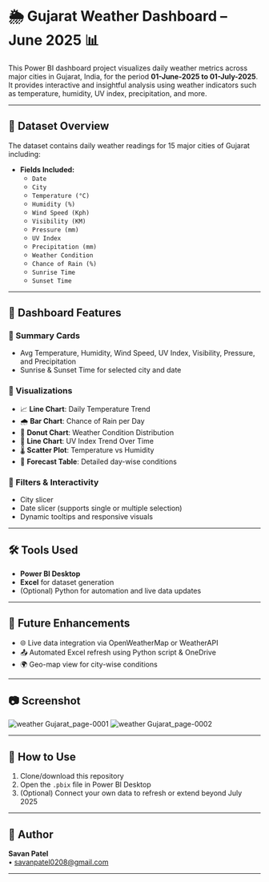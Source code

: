# 🌦 Gujarat Weather Dashboard – June 2025 📊

This Power BI dashboard project visualizes daily weather metrics across major cities in Gujarat, India, for the period **01-June-2025 to 01-July-2025**. It provides interactive and insightful analysis using weather indicators such as temperature, humidity, UV index, precipitation, and more.

---

## 📁 Dataset Overview

The dataset contains daily weather readings for 15 major cities of Gujarat including:

- **Fields Included:**
  - `Date`
  - `City`
  - `Temperature (°C)`
  - `Humidity (%)`
  - `Wind Speed (Kph)`
  - `Visibility (KM)`
  - `Pressure (mm)`
  - `UV Index`
  - `Precipitation (mm)`
  - `Weather Condition`
  - `Chance of Rain (%)`
  - `Sunrise Time`
  - `Sunset Time`

---

## 🧩 Dashboard Features

### 🔹 Summary Cards
- Avg Temperature, Humidity, Wind Speed, UV Index, Visibility, Pressure, and Precipitation
- Sunrise & Sunset Time for selected city and date

### 🔹 Visualizations
- 📈 **Line Chart**: Daily Temperature Trend
- 🌧 **Bar Chart**: Chance of Rain per Day
- 🔘 **Donut Chart**: Weather Condition Distribution
- 🔆 **Line Chart**: UV Index Trend Over Time
- 🌡️ **Scatter Plot**: Temperature vs Humidity
- 🧾 **Forecast Table**: Detailed day-wise conditions

### 🔹 Filters & Interactivity
- City slicer
- Date slicer (supports single or multiple selection)
- Dynamic tooltips and responsive visuals

---

## 🛠 Tools Used

- **Power BI Desktop**
- **Excel** for dataset generation
- (Optional) Python for automation and live data updates

---

## 📌 Future Enhancements

- 🌐 Live data integration via OpenWeatherMap or WeatherAPI
- 📤 Automated Excel refresh using Python script & OneDrive
- 🌍 Geo-map view for city-wise conditions

---

## 📷 Screenshot

![weather Gujarat_page-0001](https://github.com/user-attachments/assets/8283e261-a23b-4d9f-acf9-16901a66153c)
![weather Gujarat_page-0002](https://github.com/user-attachments/assets/04f14ade-bf13-4be2-a526-3257f495c83a)


---

## 🚀 How to Use

1. Clone/download this repository
2. Open the `.pbix` file in Power BI Desktop
3. (Optional) Connect your own data to refresh or extend beyond July 2025

---

## 🙌 Author

**Savan Patel**  
• [savanpatel0208@gmail.com](mailto:savanpatel0208@gmail.com)

---
